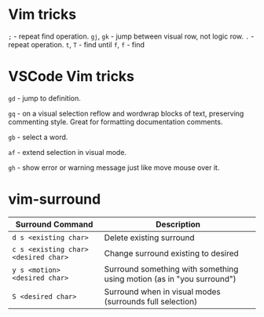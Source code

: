
# Vim tricks
`;` - repeat find operation.
`gj`, `gk` - jump between visual row, not logic row.
`.` - repeat operation.
`t`, `T` - find until
`f`, `f` - find

# VSCode Vim tricks
`gd` - jump to definition.

`gq` - on a visual selection reflow and wordwrap blocks of text, preserving commenting style. Great for formatting documentation comments.

`gb` - select a word.

`af` - extend selection in visual mode.

`gh` - show error or warning message just like move mouse over it.

# vim-surround

|Surround Command|Description|
|----------------|-----------|
|`d s <existing char>`|Delete existing surround|
|`c s <existing char> <desired char>`|Change surround existing to desired|
|`y s <motion> <desired char>`|Surround something with something using motion (as in "you surround")|
|`S <desired char>`|Surround when in visual modes (surrounds full selection)|